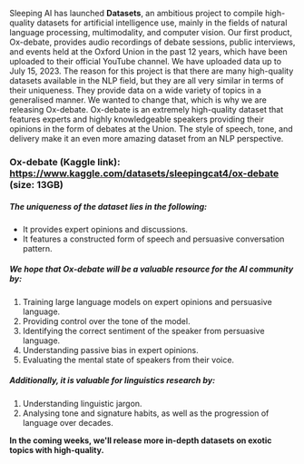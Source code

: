 Sleeping AI has launched **Datasets**, an ambitious project to compile high-quality datasets for artificial intelligence use, mainly in the fields of natural language processing, multimodality, and computer vision. Our first product, Ox-debate, provides audio recordings of debate sessions, public interviews, and events held at the Oxford Union in the past 12 years, which have been uploaded to their official YouTube channel. We have uploaded data up to July 15, 2023.
The reason for this project is that there are many high-quality datasets available in the NLP field, but they are all very similar in terms of their uniqueness. They provide data on a wide variety of topics in a generalised manner. We wanted to change that, which is why we are releasing Ox-debate.
Ox-debate is an extremely high-quality dataset that features experts and highly knowledgeable speakers providing their opinions in the form of debates at the Union. The style of speech, tone, and delivery make it an even more amazing dataset from an NLP perspective.

### Ox-debate (Kaggle link): https://www.kaggle.com/datasets/sleepingcat4/ox-debate (size: 13GB)

##### The uniqueness of the dataset lies in the following:
- It provides expert opinions and discussions.
- It features a constructed form of speech and persuasive conversation pattern.

##### We hope that Ox-debate will be a valuable resource for the AI community by:
1. Training large language models on expert opinions and persuasive language.
2. Providing control over the tone of the model.
3. Identifying the correct sentiment of the speaker from persuasive language.
4. Understanding passive bias in expert opinions.
5. Evaluating the mental state of speakers from their voice.
##### Additionally, it is valuable for linguistics research by:
1. Understanding linguistic jargon.
2. Analysing tone and signature habits, as well as the progression of language over decades.

**In the coming weeks, we'll release more in-depth datasets on exotic topics with high-quality.** 
